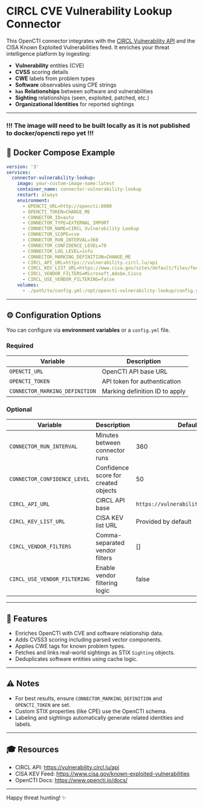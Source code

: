 # CIRCL CVE Vulnerability Lookup Connector

This OpenCTI connector integrates with the [CIRCL Vulnerability API](https://vulnerability.circl.lu/) and the CISA Known Exploited Vulnerabilities feed. It enriches your threat intelligence platform by ingesting:

- **Vulnerability** entities (CVE)
- **CVSS** scoring details
- **CWE** labels from problem types
- **Software** observables using CPE strings
- **`has` Relationships** between software and vulnerabilities
- **Sighting** relationships (seen, exploited, patched, etc.)
- **Organizational Identities** for reported sightings


---
### **!!! The image will need to be built locally as it is not published to docker/opencti repo yet !!!**

## 🚧 Docker Compose Example

```yaml
version: '3'
services:
  connector-vulnerability-lookup:
    image: your-custom-image-name:latest
    container_name: connector-vulnerability-lookup
    restart: always
    environment:
      - OPENCTI_URL=http://opencti:8080
      - OPENCTI_TOKEN=CHANGE_ME
      - CONNECTOR_ID=auto
      - CONNECTOR_TYPE=EXTERNAL_IMPORT
      - CONNECTOR_NAME=CIRCL Vulnerability Lookup
      - CONNECTOR_SCOPE=cve
      - CONNECTOR_RUN_INTERVAL=360
      - CONNECTOR_CONFIDENCE_LEVEL=70
      - CONNECTOR_LOG_LEVEL=info
      - CONNECTOR_MARKING_DEFINITION=CHANGE_ME
      - CIRCL_API_URL=https://vulnerability.circl.lu/api
      - CIRCL_KEV_LIST_URL=https://www.cisa.gov/sites/default/files/feeds/known_exploited_vulnerabilities.json
      - CIRCL_VENDOR_FILTERS=Microsoft,Adobe,Cisco
      - CIRCL_USE_VENDOR_FILTERING=false
    volumes:
      - ./path/to/config.yml:/opt/opencti-vulnerability-lookup/config.yml
```

---

## ⚙️ Configuration Options

You can configure via **environment variables** or a `config.yml` file.

### Required
| Variable | Description |
|----------|-------------|
| `OPENCTI_URL` | OpenCTI API base URL |
| `OPENCTI_TOKEN` | API token for authentication |
| `CONNECTOR_MARKING_DEFINITION` | Marking definition ID to apply |

### Optional
| Variable | Description | Default |
|----------|-------------|---------|
| `CONNECTOR_RUN_INTERVAL` | Minutes between connector runs | 360 |
| `CONNECTOR_CONFIDENCE_LEVEL` | Confidence score for created objects | 50 |
| `CIRCL_API_URL` | CIRCL API base | `https://vulnerability.circl.lu/api` |
| `CIRCL_KEV_LIST_URL` | CISA KEV list URL | Provided by default |
| `CIRCL_VENDOR_FILTERS` | Comma-separated vendor filters | [] |
| `CIRCL_USE_VENDOR_FILTERING` | Enable vendor filtering logic | false |

---

## 👀 Features
- Enriches OpenCTI with CVE and software relationship data.
- Adds CVSS3 scoring including parsed vector components.
- Applies CWE tags for known problem types.
- Fetches and links real-world sightings as STIX `Sighting` objects.
- Deduplicates software entities using cache logic.

---

## ⚠️ Notes
- For best results, ensure `CONNECTOR_MARKING_DEFINITION` and `OPENCTI_TOKEN` are set.
- Custom STIX properties (like CPE) use the OpenCTI schema.
- Labeling and sightings automatically generate related identities and labels.

---

## 🎓 Resources
- CIRCL API: https://vulnerability.circl.lu/api
- CISA KEV Feed: https://www.cisa.gov/known-exploited-vulnerabilities
- OpenCTI Docs: https://www.opencti.io/docs/

---

Happy threat hunting! ✨


